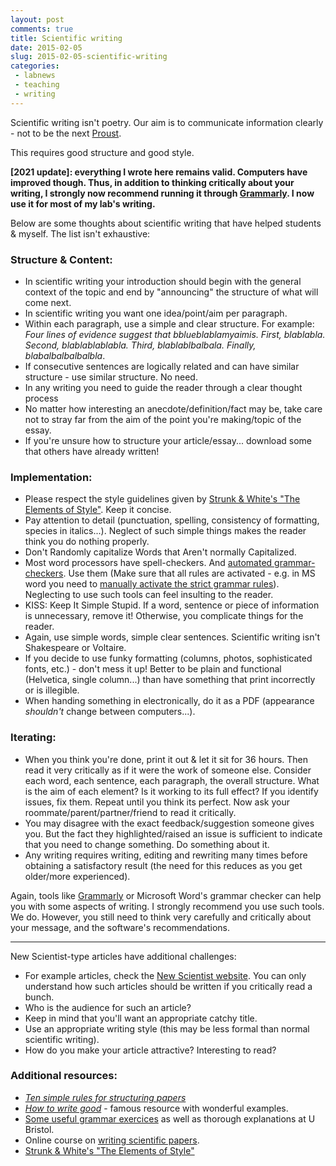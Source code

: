 ```yaml
---
layout: post
comments: true
title: Scientific writing
date: 2015-02-05
slug: 2015-02-05-scientific-writing
categories:
 - labnews
 - teaching
 - writing
---
```



Scientific writing isn't poetry. Our aim is to communicate information clearly - not to be the next [Proust](http://fr.wikipedia.org/wiki/Marcel_Proust).

This requires good structure and good style. 

**[2021 update]: everything I wrote here remains valid. Computers have improved though. Thus, in addition to thinking critically about your writing, I strongly now recommend running it through [Grammarly](https://grammarly.go2cloud.org/SH2na). I now use it for most of my lab's writing.**

Below are some thoughts about scientific writing that have helped students & myself. The list isn't exhaustive:

### Structure & Content:

* In scientific writing your introduction should begin with the general context of the topic and end by "announcing" the structure of what will come next.
* In scientific writing you want one idea/point/aim per paragraph.
* Within each paragraph, use a simple and clear structure. For example: *Four lines of evidence suggest that bblueblablamyaimis. First, blablabla. Second, blablablablabla. Third, blablablbalbala. Finally, blabalbalbalbalbla*. 
* If consecutive sentences are logically related and can have similar structure - use similar structure. No need. 
* In any writing you need to guide the reader through a clear thought process
* No matter how interesting an anecdote/definition/fact may be, take care not to stray far from the aim of the point you're making/topic of the essay.
* If you're unsure how to structure your article/essay... download some that others have already written! 


### Implementation:

* Please respect the style guidelines given by <a href="http://www.amazon.co.uk/gp/product/020530902X/ref=as_li_tf_tl?ie=UTF8&camp=1634&creative=6738&creativeASIN=020530902X&linkCode=as2&tag=yannickwurm-21">Strunk & White's "The Elements of Style"</a>.  Keep it concise.
* Pay attention to detail (punctuation, spelling, consistency of formatting, species in italics...). Neglect of such simple things makes the reader think you do nothing properly.
* Don't Randomly capitalize Words that Aren't normally Capitalized. 
* Most word processors have spell-checkers. And [automated grammar-checkers](https://grammarly.go2cloud.org/SH2na). Use them (Make sure that all rules are activated - e.g. in MS word you need to [manually activate the strict grammar rules](http://wordribbon.tips.net/T009322_Setting_Grammar-Checking_Options.html)). Neglecting to use such tools can feel insulting to the reader. 
* KISS:  Keep It Simple Stupid. If a word, sentence or piece of information is unnecessary, remove it! Otherwise, you complicate things for the reader. 
* Again, use simple words, simple clear sentences. Scientific writing isn't Shakespeare or Voltaire.
* If you decide to use funky formatting (columns, photos, sophisticated fonts, etc.) - don't mess it up! Better to be plain and functional (Helvetica, single column...) than have something that print incorrectly or is illegible.
* When handing something in electronically, do it as a PDF (appearance *shouldn't* change between computers...).  

### Iterating:

* When you think you're done, print it out & let it sit for 36 hours. Then read it very critically as if it were the work of someone else. Consider each word, each sentence, each paragraph, the overall structure. What is the aim of each element? Is it working to its full effect? If you identify issues, fix them. Repeat until you think its perfect.  Now ask your roommate/parent/partner/friend to read it critically. 
* You may disagree with the exact feedback/suggestion someone gives you. But the fact they highlighted/raised an issue is sufficient to indicate that you need to change something. Do something about it.  
* Any writing requires writing, editing and rewriting many times before obtaining a satisfactory result (the need for this reduces as you get older/more experienced). 

Again, tools like [Grammarly](https://grammarly.go2cloud.org/SH2na) or Microsoft Word's grammar checker can help you with some aspects of writing. I strongly recommend you use such tools. We do. However, you still need to think very carefully and critically about your message, and the software's recommendations. 

---

New Scientist-type articles have additional challenges:

* For example articles, check the [New Scientist website](http://newscientist.com). You can only understand how such articles should be written if you critically read a bunch. 
* Who is the audience for such an article?
* Keep in mind that you'll want an appropriate catchy title. 
* Use an appropriate writing style (this may be less formal than normal scientific writing).
* How do you make your article attractive? Interesting to read?

### Additional resources: 

* [*Ten simple rules for structuring papers*](http://biorxiv.org/content/early/2016/11/28/088278)
* [*How to write good*](http://www.plainlanguage.gov/examples/humor/writegood.cfm) - famous resource with wonderful examples.
* [Some useful grammar exercices](http://www.bristol.ac.uk/arts/exercises/grammar/grammar_tutorial/page_41.htm) as well as thorough explanations at U Bristol.
* Online course on [writing scientific papers](https://class.stanford.edu/courses/Medicine/Sci-Write/Fall2014/about).
* <a href="http://www.amazon.co.uk/gp/product/020530902X/ref=as_li_tf_tl?ie=UTF8&camp=1634&creative=6738&creativeASIN=020530902X&linkCode=as2&tag=yannickwurm-21">Strunk & White's "The Elements of Style"</a>
